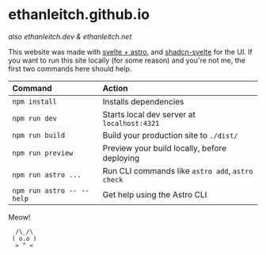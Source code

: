 # ethanleitch.github.io
*also ethanleitch.dev & ethanleitch.net*

This website was made with [svelte + astro](https://docs.astro.build/en/guides/integrations-guide/svelte/), and [shadcn-svelte](https://shadcn-svelte.com) for the UI.
If you want to run this site locally (for some reason) and you're not me, the first two commands here should help.

| Command                   | Action                                           |
| :------------------------ | :----------------------------------------------- |
| `npm install`             | Installs dependencies                            |
| `npm run dev`             | Starts local dev server at `localhost:4321`      |
| `npm run build`           | Build your production site to `./dist/`          |
| `npm run preview`         | Preview your build locally, before deploying     |
| `npm run astro ...`       | Run CLI commands like `astro add`, `astro check` |
| `npm run astro -- --help` | Get help using the Astro CLI                     |

Meow!
```
  /\_/\
 ( o.o )
  > ^ <
```
